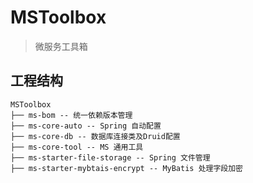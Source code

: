 # MSToolbox

> 微服务工具箱

## 工程结构
``` 
MSToolbox
├── ms-bom -- 统一依赖版本管理
├── ms-core-auto -- Spring 自动配置
├── ms-core-db -- 数据库连接类及Druid配置
├── ms-core-tool -- MS 通用工具
├── ms-starter-file-storage -- Spring 文件管理
├── ms-starter-mybtais-encrypt -- MyBatis 处理字段加密
```
